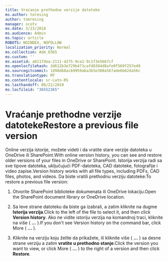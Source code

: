 ```yaml
---
title: Vraćanje prethodne verzije datoteke
ms.author: toresing
author: tomresing
manager: scotv
ms.date: 3/23/2018
ms.audience: Admin
ms.topic: article
ROBOTS: NOINDEX, NOFOLLOW
localization_priority: Normal
ms.collection: Adm_O365
ms.custom: ''
ms.assetid: a8117dea-2111-4275-9ca1-9c1f3e5667cf
ms.openlocfilehash: 3d612b3e729b471cafd8304d8afe0f569f257e49
ms.sourcegitcommit: 1d98db8acb9959aba3b5e308a567ade6b62da56c
ms.translationtype: MT
ms.contentlocale: sr-Latn-RS
ms.lasthandoff: 08/22/2019
ms.locfileid: "36552365"
---
```

# <a name="restore-a-previous-file-version"></a><span data-ttu-id="2781e-102">Vraćanje prethodne verzije datoteke</span><span class="sxs-lookup"><span data-stu-id="2781e-102">Restore a previous file version</span></span>

<span data-ttu-id="2781e-103">Online verzija istorije, možete videti i da vratite stare verzije datoteka u OneDrive ili SharePoint.</span><span class="sxs-lookup"><span data-stu-id="2781e-103">With online version history, you can see and restore older versions of your files in OneDrive or SharePoint.</span></span> <span data-ttu-id="2781e-104">Istorija verzija radi sa sve tipove datoteka, uključujući PDF-datoteka, CAD datoteke, fotografije i video zapise.</span><span class="sxs-lookup"><span data-stu-id="2781e-104">Version history works with all file types, including PDFs, CAD files, photos, and videos.</span></span> <span data-ttu-id="2781e-105">Da biste vratili prethodnu verziju datoteke:</span><span class="sxs-lookup"><span data-stu-id="2781e-105">To restore a previous file version:</span></span>
  
1. <span data-ttu-id="2781e-106">Otvorite SharePoint biblioteke dokumenata ili OneDrive lokaciju.</span><span class="sxs-lookup"><span data-stu-id="2781e-106">Open the SharePoint document library or OneDrive location.</span></span>
    
2. <span data-ttu-id="2781e-107">Sa leve strane datoteku da biste ga izabrali, a zatim kliknite na dugme **Istorija verzija**.</span><span class="sxs-lookup"><span data-stu-id="2781e-107">Click to the left of the file to select it, and then click **Version history**.</span></span> <span data-ttu-id="2781e-108">Ako ne vidite istoriju verzija na komandnoj traci, kliknite na više ( **...** ).</span><span class="sxs-lookup"><span data-stu-id="2781e-108">If you don't see Version history on the command bar, click More ( **...** ).</span></span> 
    
3. <span data-ttu-id="2781e-109">Kliknite na verziju koju želite da prikažete, ili kliknite više ( **...** ) sa desne strane verziju a zatim **vratite u prethodno stanje**.</span><span class="sxs-lookup"><span data-stu-id="2781e-109">Click the version you want to view, or click More ( **...** ) to the right of a version and then click **Restore**.</span></span>
    


